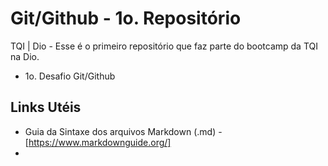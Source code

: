# Git/Github - 1o. Repositório
TQI | Dio - Esse é o primeiro repositório que faz parte do bootcamp da TQI na Dio.
 - 1o. Desafio Git/Github

## Links Utéis
 - Guia da Sintaxe dos arquivos Markdown (.md) - [https://www.markdownguide.org/]
 - 
